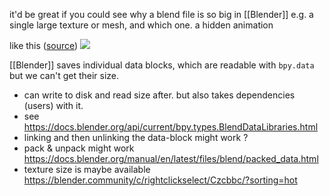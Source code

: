 it'd be great if you could see why a blend file is so big in [[Blender]]
e.g. a single large texture or mesh, and which one.
a hidden animation

like this ([source](https://blender.community/c/rightclickselect/3pcbbc/?sorting=hot)) ![](https://d3a2gvihmbqfjo.cloudfront.net/f0/f0c3d66021b449eeb0b0cd8d227a6574/f0c3d66021b449eeb0b0cd8d227a6574.png)

[[Blender]] saves individual data blocks, which are readable with `bpy.data` but we can't get their size.
- can write to disk and read size after. but also takes dependencies (users) with it.
- see https://docs.blender.org/api/current/bpy.types.BlendDataLibraries.html
- linking and then unlinking the data-block might work ?
- pack & unpack might work https://docs.blender.org/manual/en/latest/files/blend/packed_data.html
- texture size is maybe available https://blender.community/c/rightclickselect/Czcbbc/?sorting=hot
